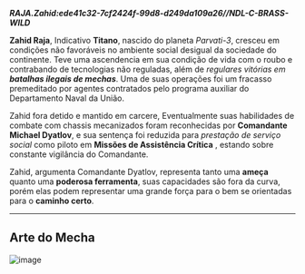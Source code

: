 ***RAJA.Zahid:ede41c32-7cf2424f-99d8-d249da109a26//NDL-C-BRASS-WILD***

**Zahid Raja**, Indicativo **Titano**, nascido do planeta *Parvati-3*, cresceu em condições não favoráveis no ambiente social desigual da sociedade do continente. Teve uma ascendencia em sua condição de vida com o roubo e contrabando de tecnologias não reguladas, além de *regulares vitórias em **batalhas ilegais de mechas***.  Uma de suas operações foi um fracasso premeditado por agentes contratados pelo programa auxiliar do Departamento Naval da União.

Zahid fora detido e mantido em carcere, Eventualmente suas habilidades de combate com chassis mecanizados foram reconhecidas por **Comandante Michael Dyatlov**, e sua sentença foi reduzida para *prestação de serviço social* como piloto em **Missões de Assistência Crítica** , estando sobre constante vigilância do Comandante.

Zahid, argumenta Comandante Dyatlov, representa tanto uma **ameça** quanto uma **poderosa ferramenta**, suas capacidades são fora da curva, porém elas podem representar uma grande força para o bem se orientadas para o **caminho certo**.

---
## Arte do Mecha
![image](/mechs/Allos.png)
